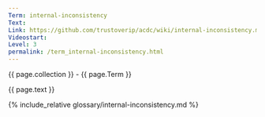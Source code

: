 ```yaml
---
Term: internal-inconsistency
Text: 
Link: https://github.com/trustoverip/acdc/wiki/internal-inconsistency.md
Videostart: 
Level: 3
permalink: /term_internal-inconsistency.html
---
```


{{ page.collection }} - {{ page.Term }}

   {{ page.text }}

{% include_relative glossary/internal-inconsistency.md %}

